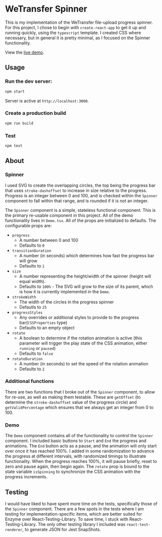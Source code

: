 # WeTransfer Spinner

This is my implementation of the WeTransfer file-upload progress spinner. For this project, I chose to begin with `create-react-app` to get it up and running quickly, using the `typescript` template. I created CSS where necessary, but in general it is pretty minimal, as I focused on the Spinner functionality.

View the [live demo](https://thirsty-archimedes-1aaf76.netlify.app/).

## Usage

### Run the dev server:
```bash
npm start
```
Server is active at `http://localhost:3000`.

### Create a production build
```bash
npm run build
```

### Test
```bash
npm text
```

## About
### Spinner
I used SVG to create the overlapping circles, the top being the progress bar that uses `stroke-dashoffset` to increase in size relative to the progress. Progress is an integer between 0 and 100, and is checked within the `Spinner` component to fall within that range, and is rounded if it is not an integer.

The `Spinner` component is a simple, stateless functional component. This is the primary re-usable component in this project. All of the demo functionality lives in `Demo.tsx`. All of the props are initialized to defaults. The configurable props are:

- `progress`
  - A number between 0 and 100
  - Defaults to `0`
- `transitionDuration`
  - A number (in seconds) which determines how fast the progress bar will grow
  - Defaults to `1`
- `size`
  - A number representing the height/width of the spinner (height will equal width).
  - Defaults to `100%` - The SVG will grow to the size of its parent, which is how it is currently implemented in the `Demo`.
- `strokeWidth`
  - The width of the circles in the progress spinner
  - Defautls to `25`
- `progressStyles`
  - Any overrides or additional styles to provide to the progress bar(`CSSProperties` type)
  - Defaults to an empty object
- `rotate`
  - A boolean to determine if the rotation animation is active (this parameter will trigger the play state of the CSS animation, either `running` or `paused`)
  - Defaults to `false`
- `rotateDuration`
  - A number (in seconds) to set the speed of the rotation animation
  - Defaults to `2`

### Additional functions
There are two functions that I broke out of the `Spinner` component, to allow for re-use, as well as making them testable. These are `getOffset` (to determine the `stroke-dashoffset` value of the progress circle) and `getValidPercentage` which ensures that we always get an integer from 0 to 100.

### Demo
The `Demo` component contains all of the functionality to control the `Spinner` component. I included basic buttons to `Start` and `End` the progress and animations. The `End` button acts as a pause, and the animation will only start over once it has reached 100%. I added in some randomization to advance the progress at different intervals, with randomized timings to illustrate functionality. When the progress reaches 100%, it will pause briefly, reset to zero and pause again, then begin again. The `rotate` prop is bound to the state variable `isSpinning` to synchronize the CSS animation with the progress increments.

## Testing
I would have liked to have spent more time on the tests, specifically those of the `Spinner` component. There are a few spots in the tests where I am testing for implementation-specific items, which are better suited for Enzyme over React-Testing-Library. To save time, I stuck with React-Testing-Library. The only other testing library I included was `react-test-renderer`, to generate JSON for Jest SnapShots.
